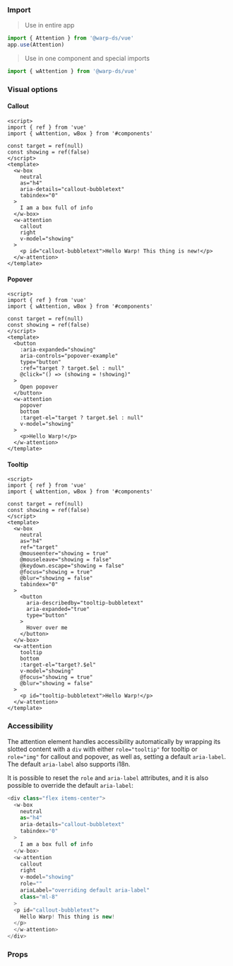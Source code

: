 ### Import

> Use in entire app

```js
import { Attention } from '@warp-ds/vue'
app.use(Attention)
```

> Use in one component and special imports

```js
import { wAttention } from '@warp-ds/vue'
```

### Visual options

#### Callout

```vue
<script>
import { ref } from 'vue'
import { wAttention, wBox } from '#components'

const target = ref(null)
const showing = ref(false)
</script>
<template>
  <w-box
    neutral
    as="h4"
    aria-details="callout-bubbletext"
    tabindex="0"
  >
    I am a box full of info
  </w-box>
  <w-attention
    callout
    right
    v-model="showing"
  >
    <p id="callout-bubbletext">Hello Warp! This thing is new!</p>
  </w-attention>
</template>
```

#### Popover

```vue
<script>
import { ref } from 'vue'
import { wAttention, wBox } from '#components'

const target = ref(null)
const showing = ref(false)
</script>
<template>
  <button
    :aria-expanded="showing"
    aria-controls="popover-example"
    type="button"
    :ref="target ? target.$el : null"
    @click="() => (showing = !showing)"
  >
    Open popover
  </button>
  <w-attention
    popover
    bottom
    :target-el="target ? target.$el : null"
    v-model="showing"
  >
    <p>Hello Warp!</p>
  </w-attention>
</template>
```

#### Tooltip

```vue
<script>
import { ref } from 'vue'
import { wAttention, wBox } from '#components'

const target = ref(null)
const showing = ref(false)
</script>
<template>
  <w-box
    neutral
    as="h4"
    ref="target"
    @mouseenter="showing = true"
    @mouseleave="showing = false"
    @keydown.escape="showing = false"
    @focus="showing = true"
    @blur="showing = false"
    tabindex="0"
  >
    <button
      aria-describedby="tooltip-bubbletext"
      aria-expanded="true"
      type="button"
    >
      Hover over me
    </button>
  </w-box>
  <w-attention
    tooltip
    bottom
    :target-el="target?.$el"
    v-model="showing"
    @focus="showing = true"
    @blur="showing = false"
  >
    <p id="tooltip-bubbletext">Hello Warp!</p>
  </w-attention>
</template>
```

### Accessibility

The attention element handles accessibility automatically by wrapping its slotted content with a `div` with either `role="tooltip"` for tooltip or `role="img"` for callout and popover, as well as, setting a default `aria-label`. The default `aria-label` also supports i18n.

It is possible to reset the `role` and `aria-label` attributes, and it is also possible to override the default `aria-label`:

```js
<div class="flex items-center">
  <w-box
    neutral
    as="h4"
    aria-details="callout-bubbletext"
    tabindex="0"
  >
    I am a box full of info
  </w-box>
  <w-attention
    callout
    right
    v-model="showing"
    role=""
    ariaLabel="overriding default aria-label"
    class="ml-8"
  >
  <p id="callout-bubbletext">
    Hello Warp! This thing is new!
  </p>
  </w-attention>
</div>
```

### Props

<api-table type="vue" component="Attention" />

